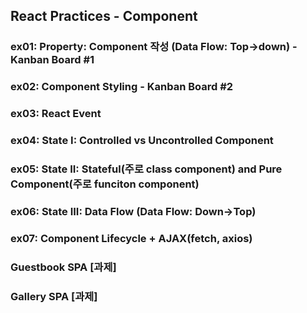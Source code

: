 ## React Practices - Component

### ex01: Property: Component 작성 (Data Flow: Top->down) - Kanban Board #1
### ex02: Component Styling                               - Kanban Board #2
### ex03: React Event               
### ex04: State I: Controlled vs Uncontrolled Component
### ex05: State II: Stateful(주로 class component) and Pure Component(주로 funciton component)
### ex06: State III: Data Flow (Data Flow: Down->Top)
### ex07: Component Lifecycle + AJAX(fetch, axios)

### Guestbook SPA [과제]
### Gallery SPA [과제]